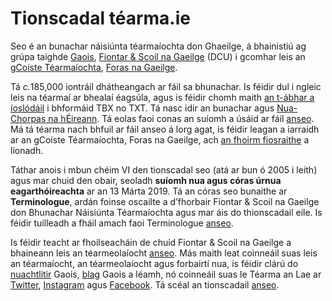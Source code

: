 # Tionscadal téarma.ie

Seo é an bunachar náisiúnta téarmaíochta don Ghaeilge, á bhainistiú ag grúpa taighde [Gaois](https://www.gaois.ie/), [Fiontar & Scoil na Gaeilge](https://www.dcu.ie/fiontar_scoilnagaeilge/gaeilge/index.shtml) (DCU) i gcomhar leis an g[Coiste Téarmaíochta](https://www.forasnagaeilge.ie/fuinn/focloireacht/), [Foras na Gaeilge](https://www.gaeilge.ie/).

Tá <i>c.</i>185,000 iontráil dhátheangach ar fáil sa bhunachar. Is féidir dul i ngleic leis na téarmaí ar bhealaí éagsúla, agus is féidir chomh maith [an t-ábhar a íoslódáil](/ioslodail/) i bhformáid TBX no TXT. Tá nasc idir an bunachar agus [Nua-Chorpas na hÉireann](/eolas/corpus.ga). Tá eolas faoi conas an suíomh a úsáid ar fáil [anseo](/cabhair/conas-usaid.ga). Má tá téarma nach bhfuil ar fáil anseo á lorg agat, is féidir leagan a iarraidh ar an gCoiste Téarmaíochta, Foras na Gaeilge, ach [an fhoirm fiosraithe](/ceist/) a líonadh.

Táthar anois i mbun chéim VI den tionscadal seo (atá ar bun ó 2005 i leith) agus mar chuid den obair, seoladh **suíomh nua agus córas úrnua eagarthóireachta** ar an 13 Márta 2019. Tá an córas seo bunaithe ar **Terminologue**, ardán foinse oscailte a d’fhorbair Fiontar & Scoil na Gaeilge don Bhunachar Náisiúnta Téarmaíochta agus mar áis do thionscadail eile. Is féidir tuilleadh a fháil amach faoi Terminologue [anseo](http://www.terminologue.org/).

Is féidir teacht ar fhoilseacháin de chuid Fiontar & Scoil na Gaeilge a bhaineann leis an téarmeolaíocht [anseo](https://www.gaois.ie/eolas/ga/foilseachain/). Más maith leat coinneáil suas leis an téarmaíocht, an téarmeolaíocht agus forbairtí nua, is féidir clárú do [nuachtlitir](https://www.gaois.ie/email/ga/) Gaois, [blag](https://www.gaois.ie/blg/ga/) Gaois a léamh, nó coinneáil suas le Téarma an Lae ar [Twitter](https://twitter.com/tearma_ie), [Instagram](https://www.instagram.com/tearma_ie/) agus [Facebook](https://www.facebook.com/tearma.ie/). Tá scéal an tionscadail [anseo](/eolas/history.ga).
